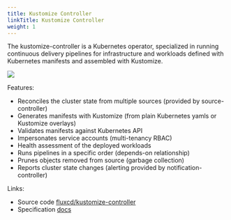 ```yaml
---
title: Kustomize Controller
linkTitle: Kustomize Controller
weight: 1
---
```



The kustomize-controller is a Kubernetes operator,
specialized in running continuous delivery pipelines for infrastructure and
workloads defined with Kubernetes manifests and assembled with Kustomize.

![](/img/kustomize-controller.png)

Features:

- Reconciles the cluster state from multiple sources (provided by source-controller)
- Generates manifests with Kustomize (from plain Kubernetes yamls or Kustomize overlays)
- Validates manifests against Kubernetes API
- Impersonates service accounts (multi-tenancy RBAC)  
- Health assessment of the deployed workloads
- Runs pipelines in a specific order (depends-on relationship)
- Prunes objects removed from source (garbage collection) 
- Reports cluster state changes (alerting provided by notification-controller)

Links:

- Source code [fluxcd/kustomize-controller](https://github.com/fluxcd/kustomize-controller)
- Specification [docs](https://github.com/fluxcd/kustomize-controller/tree/main/docs/spec)
